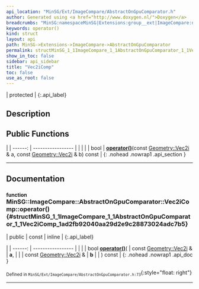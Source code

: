 ```yaml
---
api_location: "MinSG/Ext/ImageCompare/AbstractOnGpuComparator.h"
author: Generated using <a href="http://www.doxygen.nl/">Doxygen</a>
breadcrumbs: "MinSG:namespaceMinSG|Extensions:group__ext|ImageCompare:namespaceMinSG_1_1ImageCompare|AbstractOnGpuComparator:classMinSG_1_1ImageCompare_1_1AbstractOnGpuComparator"
keywords: operator()
kind: struct
layout: api
path: MinSG->Extensions->ImageCompare->AbstractOnGpuComparator
permalink: structMinSG_1_1ImageCompare_1_1AbstractOnGpuComparator_1_1Vec2iComp
show_in_toc: false
sidebar: api_sidebar
title: "Vec2iComp"
toc: false
use_as_root: false
---
```


| protected |
{:.api_label}

## Description





## Public Functions

|
| ------: | ----------------- |
|  | |
| bool | **[operator()](#structMinSG_1_1ImageCompare_1_1AbstractOnGpuComparator_1_1Vec2iComp_1ad2fb92040aa29d2e9c28873024adc7b5)**(const [Geometry::Vec2i](namespaceGeometry#namespaceGeometry_1af5c374694b0993fb291b80677f10c64c) & a, const [Geometry::Vec2i](namespaceGeometry#namespaceGeometry_1af5c374694b0993fb291b80677f10c64c) & b) const |
{: .nohead .nowrap1 .api_section }


-------------------------------------------------------------------

## Documentation

### <small>function</small><br/> MinSG::ImageCompare::AbstractOnGpuComparator::Vec2iComp::operator() {#structMinSG_1_1ImageCompare_1_1AbstractOnGpuComparator_1_1Vec2iComp_1ad2fb92040aa29d2e9c28873024adc7b5}

| public | const | inline |
{:.api_label}

|
| ------: | ----------------- |
|  |
| bool **[operator()](#structMinSG_1_1ImageCompare_1_1AbstractOnGpuComparator_1_1Vec2iComp_1ad2fb92040aa29d2e9c28873024adc7b5)**( | const [Geometry::Vec2i](namespaceGeometry#namespaceGeometry_1af5c374694b0993fb291b80677f10c64c) & | **a**, |
| | const [Geometry::Vec2i](namespaceGeometry#namespaceGeometry_1af5c374694b0993fb291b80677f10c64c) & | **b** |
|   ) const |
{: .nohead .nowrap1 .api_doc }





<sub>Defined in `MinSG/Ext/ImageCompare/AbstractOnGpuComparator.h:73`</sub>{:style="float: right"}

-------------------------------------------------------------------

